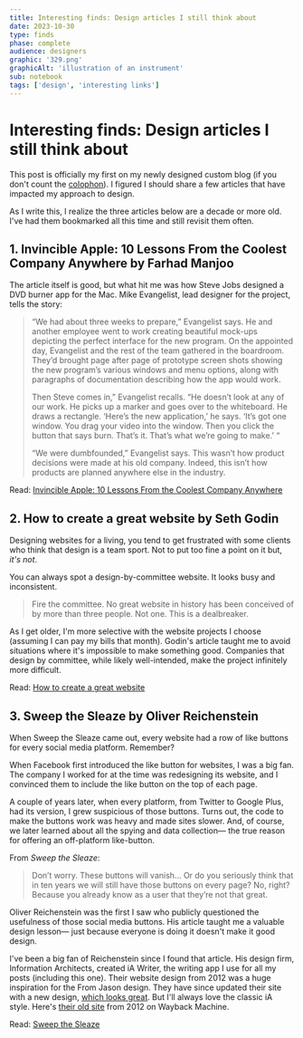 ```yaml
---
title: Interesting finds: Design articles I still think about 
date: 2023-10-30
type: finds
phase: complete
audience: designers
graphic: '329.png'
graphicAlt: 'illustration of an instrument'
sub: notebook
tags: ['design', 'interesting links']
---
```

# Interesting finds: Design articles I still think about

This post is officially my first on my newly designed custom blog (if you don't count the [colophon](https://stories.fromjason.xyz/colophon/)). I figured I should share a few articles that have impacted my approach to design. 

As I write this, I realize the three articles below are a decade or more old. I've had them bookmarked all this time and still revisit them often. 



## 1. Invincible Apple: 10 Lessons From the Coolest Company Anywhere by Farhad Manjoo

The article itself is good, but what hit me was how Steve Jobs designed a DVD burner app for the Mac. Mike Evangelist, lead designer for the project, tells the story:

> “We had about three weeks to prepare,” Evangelist says. He and another employee went to work creating beautiful mock-ups depicting the perfect interface for the new program. On the appointed day, Evangelist and the rest of the team gathered in the boardroom. They’d brought page after page of prototype screen shots showing the new program’s various windows and menu options, along with paragraphs of documentation describing how the app would work.
> 
> Then Steve comes in,” Evangelist recalls. “He doesn’t look at any of our work. He picks up a marker and goes over to the whiteboard. He draws a rectangle. ‘Here’s the new application,’ he says. ‘It’s got one window. You drag your video into the window. Then you click the button that says burn. That’s it. That’s what we’re going to make.’ “
> 
> “We were dumbfounded,” Evangelist says. This wasn’t how product decisions were made at his old company. Indeed, this isn’t how products are planned anywhere else in the industry.

Read: [Invincible Apple: 10 Lessons From the Coolest Company Anywhere](https://www.fastcompany.com/1659056/invincible-apple-10-lessons-coolest-company-anywhere)



## 2. How to create a great website by Seth Godin

Designing websites for a living, you tend to get frustrated with some clients who think that design is a team sport. Not to put too fine a point on it but, *it's not*. 

You can always spot a design-by-committee website. It looks busy and inconsistent. 

> Fire the committee. No great website in history has been conceived of by more than three people. Not one. This is a dealbreaker.

As I get older, I'm more selective with the website projects I choose (assuming I can pay my bills that month). Godin's article taught me to avoid situations where it's impossible to make something good. Companies that design by committee, while likely well-intended, make the project infinitely more difficult.

Read: [How to create a great website](https://seths.blog/2007/10/how-to-create-1/)

## 3. Sweep the Sleaze by Oliver Reichenstein

When Sweep the Sleaze came out, every website had a row of like buttons for every social media platform. Remember? 

When Facebook first introduced the like button for websites, I was a big fan. The company I worked for at the time was redesigning its website, and I convinced them to include the like button on the top of each page. 

A couple of years later, when every platform, from Twitter to Google Plus, had its version, I grew suspicious of those buttons. Turns out, the code to make the buttons work was heavy and made sites slower. And, of course, we later learned about all the spying and data collection— the true reason for offering an off-platform like-button. 

From *Sweep the Sleaze*:

> Don’t worry. These buttons will vanish... Or do you seriously think that in ten years we will still have those buttons on every page? No, right? Because you already know as a user that they’re not that great. 

Oliver Reichenstein was the first I saw who publicly questioned the usefulness of those social media buttons. His article taught me a valuable design lesson— just because everyone is doing it doesn't make it good design. 

I've been a big fan of Reichenstein since I found that article. His design firm, Information Architects, created iA Writer, the writing app I use for all my posts (including this one). Their website design from 2012 was a huge inspiration for the From Jason design. They have since updated their site with a new design, [which looks great](https://ia.net/). But I'll always love the classic iA style. Here's [their old site](https://web.archive.org/web/20130508151043/http://ia.net/) from 2012 on Wayback Machine. 


Read: [Sweep the Sleaze](https://ia.net/topics/sweep-the-sleaze)

